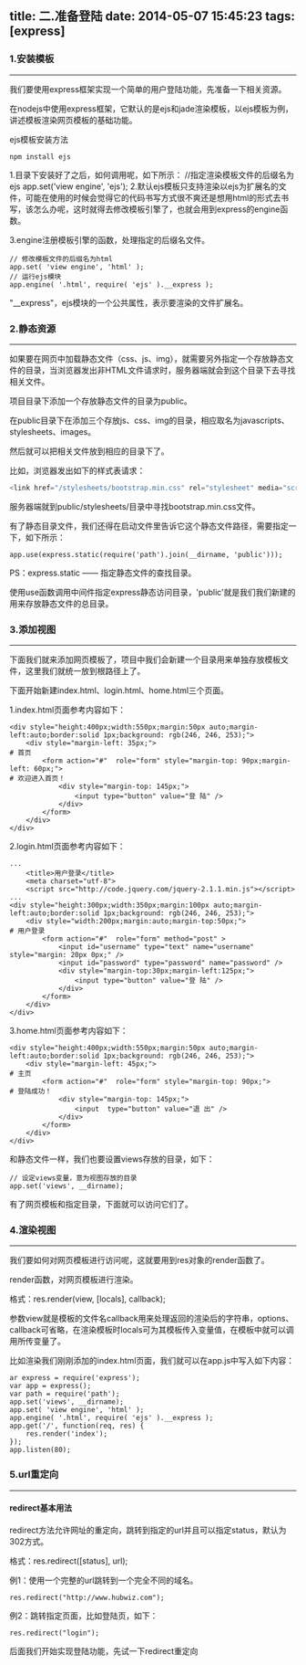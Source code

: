title: 二.准备登陆
date: 2014-05-07 15:45:23
tags: [express]
---

### 1.安装模板
---
我们要使用express框架实现一个简单的用户登陆功能，先准备一下相关资源。

在nodejs中使用express框架，它默认的是ejs和jade渲染模板，以ejs模板为例，讲述模板渲染网页模板的基础功能。

ejs模板安装方法
```
npm install ejs
```
1.目录下安装好了之后，如何调用呢，如下所示：
//指定渲染模板文件的后缀名为ejs
app.set('view engine', 'ejs');
2.默认ejs模板只支持渲染以ejs为扩展名的文件，可能在使用的时候会觉得它的代码书写方式很不爽还是想用html的形式去书写，该怎么办呢，这时就得去修改模板引擎了，也就会用到express的engine函数。

3.engine注册模板引擎的函数，处理指定的后缀名文件。
```
// 修改模板文件的后缀名为html
app.set( 'view engine', 'html' );
// 运行ejs模块
app.engine( '.html', require( 'ejs' ).__express );
```
"__express"，ejs模块的一个公共属性，表示要渲染的文件扩展名。

### 2.静态资源
---
如果要在网页中加载静态文件（css、js、img），就需要另外指定一个存放静态文件的目录，当浏览器发出非HTML文件请求时，服务器端就会到这个目录下去寻找相关文件。

项目目录下添加一个存放静态文件的目录为public。

在public目录下在添加三个存放js、css、img的目录，相应取名为javascripts、stylesheets、images。

然后就可以把相关文件放到相应的目录下了。

比如，浏览器发出如下的样式表请求：
```javascript
<link href="/stylesheets/bootstrap.min.css" rel="stylesheet" media="screen">
```
服务器端就到public/stylesheets/目录中寻找bootstrap.min.css文件。

有了静态目录文件，我们还得在启动文件里告诉它这个静态文件路径，需要指定一下，如下所示：
```
app.use(express.static(require('path').join(__dirname, 'public')));
```
PS：express.static —— 指定静态文件的查找目录。

使用use函数调用中间件指定express静态访问目录，'public'就是我们我们新建的用来存放静态文件的总目录。

### 3.添加视图
---
下面我们就来添加网页模板了，项目中我们会新建一个目录用来单独存放模板文件，这里我们就统一放到根路径上了。

下面开始新建index.html、login.html、home.html三个页面。

1.index.html页面参考内容如下：
```
<div style="height:400px;width:550px;margin:50px auto;margin-left:auto;border:solid 1px;background: rgb(246, 246, 253);">
    <div style="margin-left: 35px;">
# 首页
        <form action="#"  role="form" style="margin-top: 90px;margin-left: 60px;"> 
# 欢迎进入首页！
            <div style="margin-top: 145px;">
                <input type="button" value="登 陆" />
            </div>
        </form>
    </div>
</div>
```
2.login.html页面参考内容如下：
```
...
    <title>用户登录</title>
    <meta charset="utf-8">
    <script src="http://code.jquery.com/jquery-2.1.1.min.js"></script>
... 
<div style="height:300px;width:350px;margin:100px auto;margin-left:auto;border:solid 1px;background: rgb(246, 246, 253);">
    <div style="width:200px;margin:auto;margin-top:50px;"> 
# 用户登录
        <form action="#"  role="form" method="post" >
            <input id="username" type="text" name="username" style="margin: 20px 0px;" />
            <input id="password" type="password" name="password" />
            <div style="margin-top:30px;margin-left:125px;">
                <input type="button" value="登 陆" />
            </div>
        </form>
    </div>
</div>
```

3.home.html页面参考内容如下：
```
<div style="height:400px;width:550px;margin:50px auto;margin-left:auto;border:solid 1px;background: rgb(246, 246, 253);">
    <div style="margin-left: 45px;">
# 主页
        <form action="#"  role="form" style="margin-top: 90px;">
# 登陆成功！
            <div style="margin-top: 145px;">
                <input  type="button" value="退 出" />
            </div>
        </form>
    </div>
</div>
```
和静态文件一样，我们也要设置views存放的目录，如下：
```
// 设定views变量，意为视图存放的目录
app.set('views', __dirname);
```
有了网页模板和指定目录，下面就可以访问它们了。

### 4.渲染视图
---
我们要如何对网页模板进行访问呢，这就要用到res对象的render函数了。

render函数，对网页模板进行渲染。

格式：res.render(view, [locals], callback);

参数view就是模板的文件名callback用来处理返回的渲染后的字符串，options、callback可省略，在渲染模板时locals可为其模板传入变量值，在模板中就可以调用所传变量了。

比如渲染我们刚刚添加的index.html页面，我们就可以在app.js中写入如下内容：
```
ar express = require('express');
var app = express();
var path = require('path');
app.set('views', __dirname);
app.set( 'view engine', 'html' );
app.engine( '.html', require( 'ejs' ).__express );
app.get('/', function(req, res) {
    res.render('index');
});
app.listen(80);
```

### 5.url重定向
---
#### redirect基本用法
redirect方法允许网址的重定向，跳转到指定的url并且可以指定status，默认为302方式。

格式：res.redirect([status], url);

例1：使用一个完整的url跳转到一个完全不同的域名。
```
res.redirect("http://www.hubwiz.com");
```
例2：跳转指定页面，比如登陆页，如下：
```
res.redirect("login");
```
后面我们开始实现登陆功能，先试一下redirect重定向

